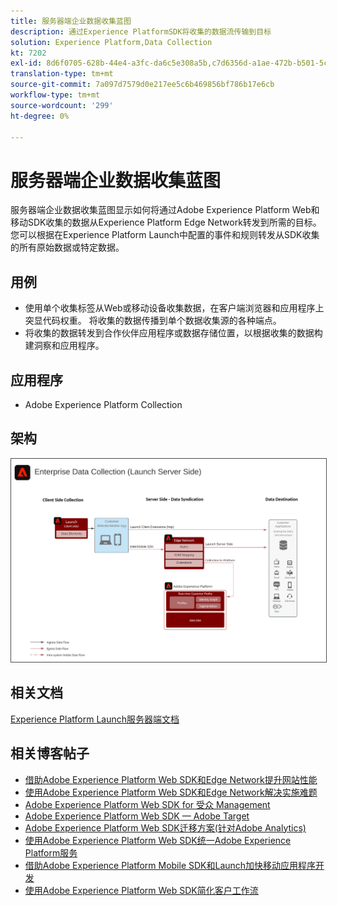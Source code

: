```yaml
---
title: 服务器端企业数据收集蓝图
description: 通过Experience PlatformSDK将收集的数据流传输到目标
solution: Experience Platform,Data Collection
kt: 7202
exl-id: 8d6f0705-628b-44e4-a3fc-da6c5e308a5b,c7d6356d-a1ae-472b-b501-5c736e990252
translation-type: tm+mt
source-git-commit: 7a097d7579d0e217ee5c6b469856bf786b17e6cb
workflow-type: tm+mt
source-wordcount: '299'
ht-degree: 0%

---
```


# 服务器端企业数据收集蓝图

服务器端企业数据收集蓝图显示如何将通过Adobe Experience Platform Web和移动SDK收集的数据从Experience Platform Edge Network转发到所需的目标。 您可以根据在Experience Platform Launch中配置的事件和规则转发从SDK收集的所有原始数据或特定数据。

## 用例

* 使用单个收集标签从Web或移动设备收集数据，在客户端浏览器和应用程序上突显代码权重。 将收集的数据传播到单个数据收集源的各种端点。
* 将收集的数据转发到合作伙伴应用程序或数据存储位置，以根据收集的数据构建洞察和应用程序。

## 应用程序

* Adobe Experience Platform Collection

## 架构

<img src="assets/entcollect.svg" alt="企业数据采集的参考体系结构" style="border:1px solid #4a4a4a" />

## 相关文档

[Experience Platform Launch服务器端文档](https://experienceleague.adobe.com/docs/launch/using/server-side-info/server-side-overview.html?lang=en#server-side-info)

## 相关博客帖子

* [借助Adobe Experience Platform Web SDK和Edge Network提升网站性能](https://medium.com/adobetech/boosting-website-performance-with-adobe-experience-platform-web-sdk-and-edge-network-329fcf70fdf9)
* [使用Adobe Experience Platform Web SDK和Edge Network解决实施难题](https://medium.com/adobetech/solving-implementation-pain-points-with-adobe-experience-platform-web-sdk-and-edge-network-880b635e6819)
* [Adobe Experience Platform Web SDK for 受众 Management](https://medium.com/adobetech/adobe-experience-platform-web-sdk-for-audience-management-751fa6d063bc)
* [Adobe Experience Platform Web SDK — Adobe Target](https://medium.com/adobetech/adobe-experience-platform-web-sdk-adobe-target-9b9f621d271)
* [Adobe Experience Platform Web SDK迁移方案(针对Adobe Analytics)](https://medium.com/adobetech/adobe-experience-platform-web-sdk-migration-scenarios-for-adobe-analytics-91c255ec82b0)
* [使用Adobe Experience Platform Web SDK统一Adobe Experience Platform服务](https://medium.com/adobetech/unify-your-adobe-experience-platform-services-with-adobe-experience-platform-web-sdk-75cf6851a9fc)
* [借助Adobe Experience Platform Mobile SDK和Launch加快移动应用程序开发](https://medium.com/adobetech/accelerate-your-mobile-application-development-with-adobe-experience-platform-mobile-sdk-and-launch-ed023536d611)
* [使用Adobe Experience Platform Web SDK简化客户工作流](https://medium.com/adobetech/simplifying-customer-workflows-with-adobe-experience-platform-web-sdk-4e54fe134f4a)
